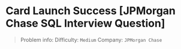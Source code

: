 # Card Launch Success [JPMorgan Chase SQL Interview Question]

> Problem info:
> Difficulty: `Medium`
> Company: `JPMorgan Chase`

